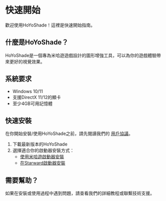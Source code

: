 # 快速開始

歡迎使用HoYoShade！這裡是快速開始指南。

## 什麼是HoYoShade？

HoYoShade是一個專為米哈遊遊戲設計的圖形增強工具，可以為你的遊戲體驗帶來更好的視覺效果。

## 系統要求

- Windows 10/11
- 支援DirectX 11/12的顯卡
- 至少4GB可用記憶體

## 快速安裝

在你開始安裝/使用HoYoShade之前，請先閱讀我們的 [用戶協議](/zh_hk/user-agreement)。
1. 下載最新版本的HoYoShade
2. 選擇適合你的啟動器安裝方式：
   - [使用米哈遊啟動器安裝](/zh_hk/教程/mihoyo-launcher)
   - [在Starward啟動器安裝](/zh_hk/教程/starward-launcher)

## 需要幫助？

如果在安裝或使用過程中遇到問題，請查看我們的詳細教程或聯繫技術支援。